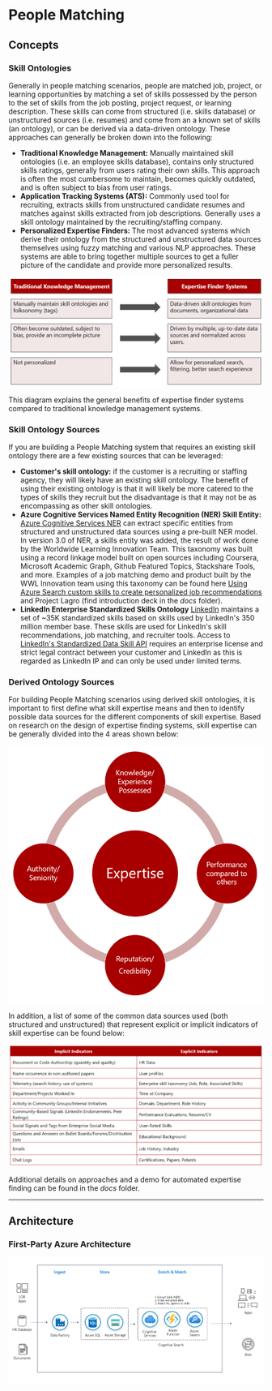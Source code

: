 # People Matching

## Concepts

### Skill Ontologies

Generally in people matching scenarios, people are matched job, project, or learning opportunities by matching a set of skills possessed by the person to the set of skills from the job posting, project request, or learning description. These skills can come from structured (i.e. skills database) or unstructured sources (i.e. resumes) and come from an a known set of skills (an ontology), or can be derived via a data-driven ontology. These approaches can generally be broken down into the following:

- **Traditional Knowledge Management:** Manually maintained skill ontologies (i.e. an employee skills database), contains only structured skills ratings, generally from users rating their own skills. This approach is often the most cumbersome to maintain, becomes quickly outdated, and is often subject to bias from user ratings.
- **Application Tracking Systems (ATS):** Commonly used tool for recruiting, extracts skills from unstructured candidate resumes and matches against skills extracted from job descriptions. Generally uses a skill ontology maintained by the recruiting/staffing company.
- **Personalized Expertise Finders:** The most advanced systems which derive their ontology from the structured and unstructured data sources themselves using fuzzy matching and various NLP approaches. These systems are able to bring together multiple sources to get a fuller picture of the candidate and provide more personalized results.

![Traditional Knowledge Mining vs. Expertise Finder Systems](/docs/fuzzy_matching_people_matching_skills_ontologies.png)

This diagram explains the general benefits of expertise finder systems compared to traditional knowledge management systems.

### Skill Ontology Sources

If you are building a People Matching system that requires an existing skill ontology there are a few existing sources that can be leveraged:

- **Customer's skill ontology:** if the customer is a recruiting or staffing agency, they will likely have an existing skill ontology. The benefit of using their existing ontology is that it will likely be more catered to the types of skills they recruit but the disadvantage is that it may not be as encompassing as other skill ontologies.
- **Azure Cognitive Services Named Entity Recognition (NER) Skill Entity:** [Azure Cognitive Services NER](https://docs.microsoft.com/en-us/azure/cognitive-services/text-analytics/named-entity-types?tabs=general) can extract specific entities from structured and unstructured data sources using a pre-built NER model. In version 3.0 of NER, a skills entity was added, the result of work done by the Worldwide Learning Innovation Team. This taxonomy was built using a record linkage model built on open sources including Coursera, Microsoft Academic Graph, Github Featured Topics, Stackshare Tools, and more. Examples of a job matching demo and product built by the WWL Innovation team using this taxonomy can be found here [Using Azure Search custom skills to create personalized job recommendations](https://azure.microsoft.com/en-us/blog/using-azure-search-custom-skills-to-create-personalized-job-recommendations/) and Project Lagro (find introduction deck in the *docs* folder).
- **LinkedIn Enterprise Standardized Skills Ontology** [LinkedIn](https://developer.linkedin.com/docs/ref/v2/standardized-data/skills) maintains a set of ~35K standardized skills based on skills used by LinkedIn's 350 million member base. These skills are used for LinkedIn's skill recommendations, job matching, and recruiter tools. Access to [LinkedIn's Standardized Data Skill API](https://developer.linkedin.com/docs/ref/v2/standardized-data/skills) requires an enterprise license and strict legal contract between your customer and LinkedIn as this is regarded as LinkedIn IP and can only be used under limited terms.

### Derived Ontology Sources

For building People Matching scenarios using derived skill ontologies, it is important to first define what skill expertise means and then to identify possible data sources for the different components of skill expertise. Based on research on the design of expertise finding systems, skill expertise can be generally divided into the 4 areas shown below:

![Derived Ontology Sources](/docs/fuzzy_matching_people_matching_ontology_sources.png)

In addition, a list of some of the common data sources used (both structured and unstructured) that represent explicit or implicit indicators of skill expertise can be found below:

![Implicit Indicators vs. Explicit Indicators](/docs/fuzzy_matching_people_matching_indicators.png)

Additional details on approaches and a demo for automated expertise finding can be found in the *docs* folder.

---

## Architecture

### First-Party Azure Architecture

![First-Party Azure Architecture](/docs/fuzzy_matching_people_matching_architecture.png)



